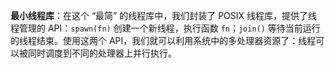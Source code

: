 **最小线程库**：在这个 “最简” 的线程库中，我们封装了 POSIX 线程库，提供了线程管理的 API：`spawn(fn)` 创建一个新线程，执行函数 `fn`；`join()` 等待当前运行的线程结束。使用这两个 API，我们就可以利用系统中的多处理器资源了：线程可以被同时调度到不同的处理器上并行执行。
